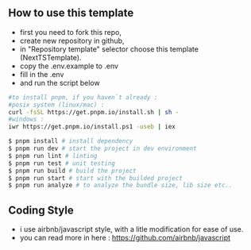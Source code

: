 ## How to use this template

- first you need to fork this repo, 
- create new repository in github, 
- in "Repository template" selector choose this template (NextTSTemplate).
- copy the .env.example to .env
- fill in the .env
- and run the script below

```bash
#to install pnpm, if you haven`t already :
#posix system (linux/mac) :
curl -fsSL https://get.pnpm.io/install.sh | sh -
#windows : 
iwr https://get.pnpm.io/install.ps1 -useb | iex
```

```bash
$ pnpm install # install dependency
$ pnpm run dev # start the project in dev environment
$ pnpm run lint # linting
$ pnpm run test # unit testing
$ pnpm run build # build the project
$ pnpm run start # start with the builded project
$ pnpm run analyze # to analyze the bundle size, lib size etc..
```

## Coding Style
- i use airbnb/javascript style, with a litle modification for ease of use.
- you can read more in here : https://github.com/airbnb/javascript